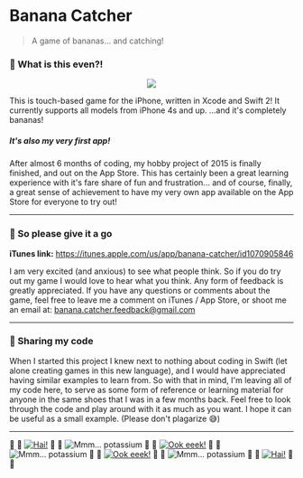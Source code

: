 # Banana Catcher
> A game of bananas... and catching!


### :banana: What is this even?!

<div style="text-align: center;" title="Banana Catcher"><img src="http://i.imgur.com/9Ma2wii.png"></div>

This is touch-based game for the iPhone, written in Xcode and Swift 2! It currently supports all models from iPhone 4s and up. ...and it's completely bananas!


##### It's also my very first app!
After almost 6 months of coding, my hobby project of 2015 is finally finished, and out on the App Store. This has certainly been a great learning experience with it's fare share of fun and frustration... and of course, finally, a great sense of achievement to have my very own app available on the App Store for everyone to try out!

------

### :banana: So please give it a go
**iTunes link:** https://itunes.apple.com/us/app/banana-catcher/id1070905846

I am very excited (and anxious) to see what people think. So if you do try out my game I would love to hear what you think. Any form of feedback is greatly appreciated. If you have any questions or comments about the game, feel free to leave me a comment on iTunes / App Store, or shoot me an email at: banana.catcher.feedback@gmail.com

------

### :banana: Sharing my code
When I started this project I knew next to nothing about coding in Swift (let alone creating games in this new language), and I would have appreciated having similar examples to learn from. So with that in mind, I'm leaving all of my code here, to serve as some form of reference or learning material for anyone in the same shoes that I was in a few months back. Feel free to look through the code and play around with it as much as you want. I hope it can be useful as a small example. (Please don't plagarize :sweat_smile:)



------

:banana: :banana: [![Hai!](http://orig14.deviantart.net/86cb/f/2016/008/f/4/basket_man_avatar_by_cookiemagik-d9n76kg.gif)](http://cookiemagik.deviantart.com/art/Basket-Man-Avatar-583161856) :banana: :banana: ![Mmm... potassium](http://i.imgur.com/FTxVhxP.png "Mmm... potassium") :banana: :banana: [![Ook eeek!](http://orig00.deviantart.net/03ad/f/2016/005/1/7/evil_monkey_avatar_by_cookiemagik-d9mukke.gif)](http://cookiemagik.deviantart.com/art/Evil-Monkey-Avatar-582573470) :banana: :banana: ![Mmm... potassium](http://i.imgur.com/FTxVhxP.png "Mmm... potassium") :banana: :banana: [![Ook eeek!](http://orig00.deviantart.net/03ad/f/2016/005/1/7/evil_monkey_avatar_by_cookiemagik-d9mukke.gif)](http://cookiemagik.deviantart.com/art/Evil-Monkey-Avatar-582573470) :banana: :banana: ![Mmm... potassium](http://i.imgur.com/FTxVhxP.png "Mmm... potassium") :banana: :banana:  [![Hai!](http://orig14.deviantart.net/86cb/f/2016/008/f/4/basket_man_avatar_by_cookiemagik-d9n76kg.gif)](http://cookiemagik.deviantart.com/art/Basket-Man-Avatar-583161856) :banana: :banana:
